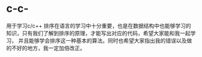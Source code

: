 # c-c-
用于学习c/c++
  排序在语言的学习中十分重要，也是在数据结构中也能够学习的知识，只有我们了解到排序的原理，才能写出对应的代码，希望大家能和我一起学习，
并且能够学会排序这一种基本的算法。同时也希望大家指出我的错误以及做的不好的地方，我一定加倍改正。
